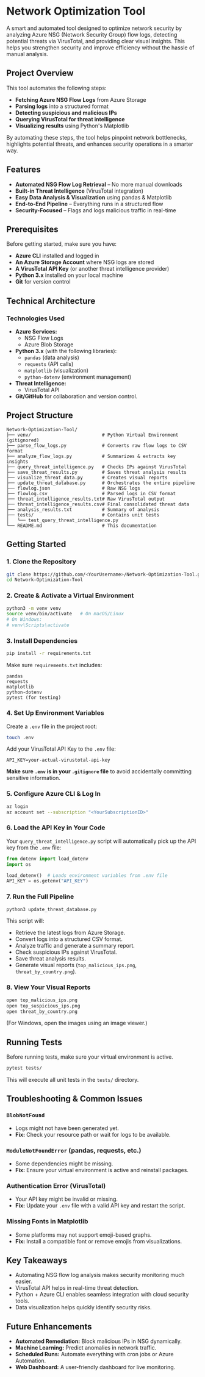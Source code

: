 # Network Optimization Tool

A smart and automated tool designed to optimize network security by analyzing Azure NSG (Network Security Group) flow logs, detecting potential threats via VirusTotal, and providing clear visual insights. This helps you strengthen security and improve efficiency without the hassle of manual analysis.

## Project Overview

This tool automates the following steps:
- **Fetching Azure NSG Flow Logs** from Azure Storage
- **Parsing logs** into a structured format
- **Detecting suspicious and malicious IPs**
- **Querying VirusTotal for threat intelligence**
- **Visualizing results** using Python's Matplotlib

By automating these steps, the tool helps pinpoint network bottlenecks, highlights potential threats, and enhances security operations in a smarter way.

## Features

- **Automated NSG Flow Log Retrieval** – No more manual downloads
- **Built-in Threat Intelligence** (VirusTotal integration)
- **Easy Data Analysis & Visualization** using pandas & Matplotlib
- **End-to-End Pipeline** – Everything runs in a structured flow
- **Security-Focused** – Flags and logs malicious traffic in real-time

## Prerequisites

Before getting started, make sure you have:
- **Azure CLI** installed and logged in
- **An Azure Storage Account** where NSG logs are stored
- **A VirusTotal API Key** (or another threat intelligence provider)
- **Python 3.x** installed on your local machine
- **Git** for version control

## Technical Architecture

### Technologies Used

- **Azure Services:**
  - NSG Flow Logs
  - Azure Blob Storage
- **Python 3.x** (with the following libraries):
  - `pandas` (data analysis)
  - `requests` (API calls)
  - `matplotlib` (visualization)
  - `python-dotenv` (environment management)
- **Threat Intelligence:**
  - VirusTotal API
- **Git/GitHub** for collaboration and version control.

## Project Structure

```
Network-Optimization-Tool/
├── venv/                          # Python Virtual Environment (gitignored)
├── parse_flow_logs.py             # Converts raw flow logs to CSV format
├── analyze_flow_logs.py           # Summarizes & extracts key insights
├── query_threat_intelligence.py   # Checks IPs against VirusTotal
├── save_threat_results.py         # Saves threat analysis results
├── visualize_threat_data.py       # Creates visual reports
├── update_threat_database.py      # Orchestrates the entire pipeline
├── flowlog.json                   # Raw NSG logs
├── flowlog.csv                    # Parsed logs in CSV format
├── threat_intelligence_results.txt# Raw VirusTotal output
├── threat_intelligence_results.csv# Final consolidated threat data
├── analysis_results.txt           # Summary of analysis
├── tests/                         # Contains unit tests
│   └── test_query_threat_intelligence.py
└── README.md                      # This documentation
```

## Getting Started

### 1. Clone the Repository
```bash
git clone https://github.com/<YourUsername>/Network-Optimization-Tool.git
cd Network-Optimization-Tool
```

### 2. Create & Activate a Virtual Environment
```bash
python3 -m venv venv
source venv/bin/activate   # On macOS/Linux
# On Windows:
# venv\Scripts\activate
```

### 3. Install Dependencies
```bash
pip install -r requirements.txt
```
Make sure `requirements.txt` includes:
```
pandas
requests
matplotlib
python-dotenv
pytest (for testing)
```

### 4. Set Up Environment Variables
Create a `.env` file in the project root:
```bash
touch .env
```
Add your VirusTotal API Key to the `.env` file:
```
API_KEY=your-actual-virustotal-api-key
```
 **Make sure `.env` is in your `.gitignore` file** to avoid accidentally committing sensitive information.

### 5. Configure Azure CLI & Log In
```bash
az login
az account set --subscription "<YourSubscriptionID>"
```

### 6. Load the API Key in Your Code
Your `query_threat_intelligence.py` script will automatically pick up the API key from the `.env` file:
```python
from dotenv import load_dotenv
import os

load_dotenv()  # Loads environment variables from .env file
API_KEY = os.getenv("API_KEY")
```

### 7. Run the Full Pipeline
```bash
python3 update_threat_database.py
```
This script will:
- Retrieve the latest logs from Azure Storage.
- Convert logs into a structured CSV format.
- Analyze traffic and generate a summary report.
- Check suspicious IPs against VirusTotal.
- Save threat analysis results.
- Generate visual reports (`top_malicious_ips.png`, `threat_by_country.png`).

### 8. View Your Visual Reports
```bash
open top_malicious_ips.png
open top_suspicious_ips.png
open threat_by_country.png
```
(For Windows, open the images using an image viewer.)

## Running Tests
Before running tests, make sure your virtual environment is active.
```bash
pytest tests/
```
This will execute all unit tests in the `tests/` directory.

## Troubleshooting & Common Issues

### `BlobNotFound`
- Logs might not have been generated yet.
- **Fix:** Check your resource path or wait for logs to be available.

### `ModuleNotFoundError` (pandas, requests, etc.)
- Some dependencies might be missing.
- **Fix:** Ensure your virtual environment is active and reinstall packages.

### Authentication Error (VirusTotal)
- Your API key might be invalid or missing.
- **Fix:** Update your `.env` file with a valid API key and restart the script.

### Missing Fonts in Matplotlib
- Some platforms may not support emoji-based graphs.
- **Fix:** Install a compatible font or remove emojis from visualizations.

## Key Takeaways
- Automating NSG flow log analysis makes security monitoring much easier.
- VirusTotal API helps in real-time threat detection.
- Python + Azure CLI enables seamless integration with cloud security tools.
- Data visualization helps quickly identify security risks.

## Future Enhancements
- **Automated Remediation:** Block malicious IPs in NSG dynamically.
- **Machine Learning:** Predict anomalies in network traffic.
- **Scheduled Runs:** Automate everything with cron jobs or Azure Automation.
- **Web Dashboard:** A user-friendly dashboard for live monitoring.
